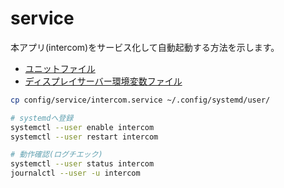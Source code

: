 # service

本アプリ(intercom)をサービス化して自動起動する方法を示します。

* [ユニットファイル](intercom.service)
* [ディスプレイサーバー環境変数ファイル](env.conf)
 
~~~sh
cp config/service/intercom.service ~/.config/systemd/user/

# systemdへ登録
systemctl --user enable intercom
systemctl --user restart intercom

# 動作確認(ログチエック)
systemctl --user status intercom
journalctl --user -u intercom
~~~
